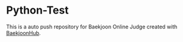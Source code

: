 # Python-Test
This is a auto push repository for Baekjoon Online Judge created with [BaekjoonHub](https://github.com/BaekjoonHub/BaekjoonHub).
